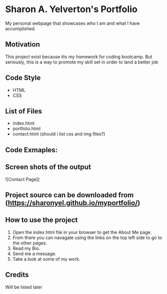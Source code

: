 Sharon A. Yelverton's Portfolio
===
My personal webpage that showcases who I am and what I have accomplished.



Motivation
---

This project exist because itis my homework for coding bootcamp.  But seriously, this is a way to promote my skill set in order to land a better job

Code Style
---
 * HTML
 * CSS
  
List of Files
---
  * index.html
  * portfolio.html
  * contact.html
(should i list css and img files?)
 
 
 Code Exmaples:
 ---
 
 
 
 
 
 Screen shots of the output
 ---
 ![Contact Page]( 
 
 

 
 
 Project source can be downloaded from (https://sharonyel.github.io/myportfolio/) 
 ---
 
 How to use the project
 ---
 
 
 1. Open the index.html file in your browser to get the About Me page.  
 2. From there you can navagate using the links on the top left side to go to the other pages.
 3. Read my Bio.
 4. Send me a message.
 5. Take a look at some of my work.
 
Credits
---
 
 Will be listed later
 
 
 
 






